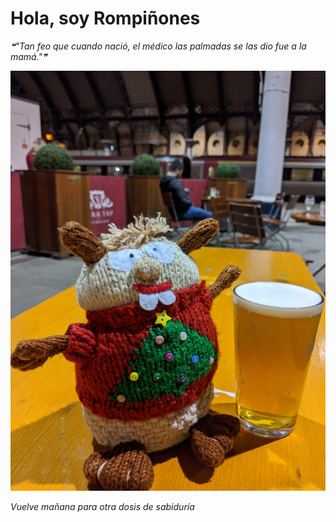 # Hola, soy Rompiñones

<!--STARTS_HERE_QUOTE_README-->
<i>❝"Tan feo que cuando nació, el médico las palmadas se las dio fue a la mamá."❞</i>
<!--ENDS_HERE_QUOTE_README-->

<!--START_SECTION:update_image-->
![alt text](https://raw.githubusercontent.com/focaalvarez/rompinones/main/.github/images/IMG_20220102_174747.jpg?raw=true)
<!--END_SECTION:update_image-->

*Vuelve mañana para otra dosis de sabiduría*

